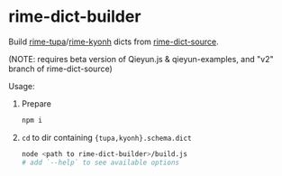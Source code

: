 # rime-dict-builder

Build [rime-tupa](https://github.com/ayaka14732/rime-tupa)/[rime-kyonh](https://github.com/ayaka14732/rime-kyonh) dicts from [rime-dict-source](https://github.com/nk2028/rime-dict-source).

(NOTE: requires beta version of Qieyun.js & qieyun-examples, and "v2" branch of rime-dict-source)

Usage:

1.  Prepare

    ```sh
    npm i
    ```

2.  `cd` to dir containing `{tupa,kyonh}.schema.dict`

    ```sh
    node <path to rime-dict-builder>/build.js
    # add `--help` to see available options
    ```
